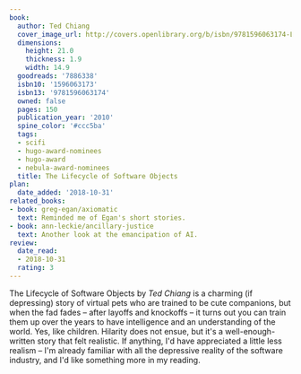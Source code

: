 ```yaml
---
book:
  author: Ted Chiang
  cover_image_url: http://covers.openlibrary.org/b/isbn/9781596063174-L.jpg
  dimensions:
    height: 21.0
    thickness: 1.9
    width: 14.9
  goodreads: '7886338'
  isbn10: '1596063173'
  isbn13: '9781596063174'
  owned: false
  pages: 150
  publication_year: '2010'
  spine_color: '#ccc5ba'
  tags:
  - scifi
  - hugo-award-nominees
  - hugo-award
  - nebula-award-nominees
  title: The Lifecycle of Software Objects
plan:
  date_added: '2018-10-31'
related_books:
- book: greg-egan/axiomatic
  text: Reminded me of Egan's short stories.
- book: ann-leckie/ancillary-justice
  text: Another look at the emancipation of AI.
review:
  date_read:
  - 2018-10-31
  rating: 3
---
```


The Lifecycle of Software Objects by *Ted Chiang* is a charming (if depressing) story of virtual pets who are trained to
be cute companions, but when the fad fades – after layoffs and knockoffs – it turns out you can train them up over the
years to have intelligence and an understanding of the world. Yes, like children. Hilarity does not ensue, but it's a
well-enough-written story that felt realistic. If anything, I'd have appreciated a little less realism – I'm already
familiar with all the depressive reality of the software industry, and I'd like something more in my reading.
